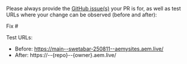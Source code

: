 Please always provide the [GitHub issue(s)](../issues) your PR is for, as well as test URLs where your change can be observed (before and after):

Fix #<gh-issue-id>

Test URLs:
- Before: https://main--swetabar-250811--aemysites.aem.live/
- After: https://<branch>--{repo}--{owner}.aem.live/
